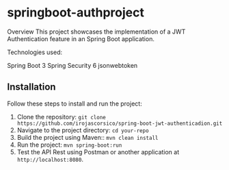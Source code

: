 # springboot-authproject
Overview
This project showcases the implementation of a JWT Authentication feature in an Spring Boot application.

Technologies used:

Spring Boot 3
Spring Security 6
jsonwebtoken

## Installation

Follow these steps to install and run the project:

1. Clone the repository: `git clone https://github.com/irojascorsico/spring-boot-jwt-authenticadion.git`
2. Navigate to the project directory: `cd your-repo`
3. Build the project using Maven:: `mvn clean install`
4. Run the project: `mvn spring-boot:run`
5. Test the API Rest using Postman or another application at `http://localhost:8080`.
